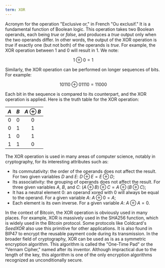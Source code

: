 ```yaml
---
term: XOR
---
```


Acronym for the operation "Exclusive or," in French "Ou exclusif." It is a fundamental function of Boolean logic. This operation takes two Boolean operands, each being $true$ or $false$, and produces a $true$ output only when the two operands differ. In other words, the output of the XOR operation is $true$ if exactly one (but not both) of the operands is $true$. For example, the XOR operation between $1$ and $0$ will result in $1$. We note:

$$
1 \oplus 0 = 1
$$

Similarly, the XOR operation can be performed on longer sequences of bits. For example:

$$
10110 \oplus 01110 = 11000
$$

Each bit in the sequence is compared to its counterpart, and the XOR operation is applied. Here is the truth table for the XOR operation:

<div align="center">

| $A$ | $B$ | $A \oplus B$ |
|:---:|:---:|:------------:|
| $0$ | $0$ |      $0$     |
| $0$ | $1$ |      $1$     |
| $1$ | $0$ |      $1$     |
| $1$ | $1$ |      $0$     |

</div>

The XOR operation is used in many areas of computer science, notably in cryptography, for its interesting attributes such as:
* Its commutativity: the order of the operands does not affect the result. For two given variables $D$ and $E$: $D \oplus E = E \oplus D$;
* Its associativity: the grouping of operands does not affect the result. For three given variables $A$, $B$, and $C$: $(A \oplus B) \oplus C = A \oplus (B \oplus C)$;
* It has a neutral element $0$: an operand xored with $0$ will always be equal to the operand. For a given variable $A$: $A \oplus 0 = A$;
* Each element is its own inverse. For a given variable $A$: $A \oplus A = 0$.

In the context of Bitcoin, the XOR operation is obviously used in many places. For example, XOR is massively used in the SHA256 function, which is widely used in the Bitcoin protocol. Some protocols like Coldcard's *SeedXOR* also use this primitive for other applications. It is also found in BIP47 to encrypt the reusable payment code during its transmission.
In the broader field of cryptography, XOR can be used as is as a symmetric encryption algorithm. This algorithm is called the "One-Time Pad" or the "Vernam Cipher," named after its inventor. Although impractical due to the length of the key, this algorithm is one of the only encryption algorithms recognized as unconditionally secure.